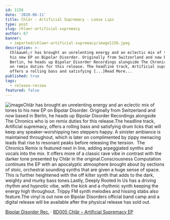 ```yaml
---
id: 1156
date: '2020-06-11'
title: Chlär - Artificial Supremacy - Loose Lips
type: post
slug: chlaer-artificial-supremacy
author: 67
banner:
  - imported/chlaer-artificial-supremacy/image1156.jpeg
description: >-
  Chl&auml;r has brought an unrelenting energy and an eclectic mix of tones to
  his new EP on Bipolar Disorder. Originally from Switzerland and now based in
  Berlin, he heads up Bipolar Disorder Recordings alongside The Chronics who is
  on remix duties for this release. The headline track, Artificial supremacy,
  offers a rolling bass and satisfying [...]Read More...
published: true
tags:
  - release-review
featured: false
---
```

![image](../imported/chlaer-artificial-supremacy/image1156.jpeg)Chlär has brought an unrelenting energy and an eclectic mix of tones to his new EP on Bipolar Disorder. Originally from Switzerland and now based in Berlin, he heads up Bipolar Disorder Recordings alongside The Chronics who is on remix duties for this release.The headline track, Artificial supremacy, offers a rolling bass and satisfying drum licks that will keep any speaker-worshipping two steppers happy. A sinister ambiance is maintained throughout, which is later on complimented by zippy menacing leads that rise to resonant peaks before releasing the tension.  The Chronics Remix is featured next in line, adding arpeggiated synths and vocals into the mix. It offers more of a classic rave vibe in contrast with the darker tone presented by Chlär in the original.Consciousness Computation continues the EP with an apocalyptic atmosphere brought about by sections of stoic, orchestral sounding synths that are given a huge sense of space. This is further heightened with the off kilter synth that adds to the dark, weighty and murky bass tones.Lastly, Deeply Rooted In Us has a driving rhythm and hypnotic vibe, with the kick and a rhythmic synth keeping the energy high throughout. Trippy FM synth melodies and hissing stabs also feature.The vinyl is out now on Bipolar Disorders official band camp and a digital release will be available after the physical release has sold out.   

[Bipolar Disorder Rec.](https://soundcloud.com/bipolardisorder01 "Bipolar Disorder Rec.") · [BD005 Chlär – Artificial Supremacy EP](https://soundcloud.com/bipolardisorder01/bd005-chlar-artificial-supremacy-ep "BD005 Chlär - Artificial Supremacy EP")